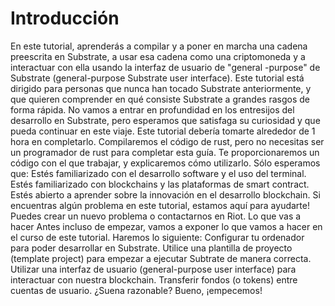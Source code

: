# Introducción 

En este tutorial, aprenderás a compilar y a poner en marcha una cadena preescrita en Substrate, a usar esa cadena como una criptomoneda y a interactuar con ella usando la interfaz de usuario de "general -purpose" de Substrate (general-purpose Substrate user interface).
Este tutorial está dirigido para personas que nunca han tocado Substrate anteriormente, y que quieren comprender en qué consiste Substrate a grandes rasgos de forma rápida. No vamos a entrar en profundidad en los entresijos del desarrollo en Substrate, pero esperamos que satisfaga su curiosidad y que pueda continuar en este viaje.
Este tutorial debería tomarte alrededor de 1 hora en completarlo. Compilaremos el código de rust, pero no necesitas ser un programador de rust para completar esta guía. Te proporcionaremos un código con el que trabajar, y explicaremos cómo utilizarlo.
Sólo esperamos que:
Estés familiarizado con el desarrollo software y el uso del terminal.
Estés familiarizado con blockchains y las plataformas de smart contract.
Estés abierto a aprender sobre la innovación en el desarrollo blockchain.
Si encuentras algún problema en este tutorial, estamos aquí para ayudarte! Puedes crear un nuevo problema o contactarnos en Riot.
Lo que vas a hacer
Antes incluso de empezar, vamos a exponer lo que vamos a hacer en el curso de este tutorial. Haremos lo siguiente:
Configurar tu ordenador para poder desarrollar en Substrate.
Utilice una plantilla de proyecto (template project) para empezar a ejecutar Subtrate de manera correcta.
Utilizar una interfaz de usuario (general-purpose user interface) para interactuar con nuestra blockchain.
Transferir fondos (o tokens) entre cuentas de usuario.
¿Suena razonable? Bueno, ¡empecemos!